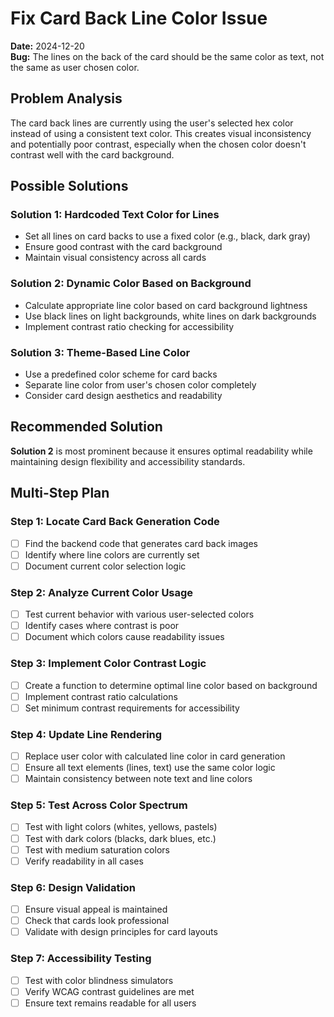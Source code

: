 # Fix Card Back Line Color Issue

**Date:** 2024-12-20  
**Bug:** The lines on the back of the card should be the same color as text, not the same as user chosen color.

## Problem Analysis

The card back lines are currently using the user's selected hex color instead of using a consistent text color. This creates visual inconsistency and potentially poor contrast, especially when the chosen color doesn't contrast well with the card background.

## Possible Solutions

### Solution 1: Hardcoded Text Color for Lines
- Set all lines on card backs to use a fixed color (e.g., black, dark gray)
- Ensure good contrast with the card background
- Maintain visual consistency across all cards

### Solution 2: Dynamic Color Based on Background
- Calculate appropriate line color based on card background lightness
- Use black lines on light backgrounds, white lines on dark backgrounds
- Implement contrast ratio checking for accessibility

### Solution 3: Theme-Based Line Color
- Use a predefined color scheme for card backs
- Separate line color from user's chosen color completely
- Consider card design aesthetics and readability

## Recommended Solution

**Solution 2** is most prominent because it ensures optimal readability while maintaining design flexibility and accessibility standards.

## Multi-Step Plan

### Step 1: Locate Card Back Generation Code
- [ ] Find the backend code that generates card back images
- [ ] Identify where line colors are currently set
- [ ] Document current color selection logic

### Step 2: Analyze Current Color Usage
- [ ] Test current behavior with various user-selected colors
- [ ] Identify cases where contrast is poor
- [ ] Document which colors cause readability issues

### Step 3: Implement Color Contrast Logic
- [ ] Create a function to determine optimal line color based on background
- [ ] Implement contrast ratio calculations
- [ ] Set minimum contrast requirements for accessibility

### Step 4: Update Line Rendering
- [ ] Replace user color with calculated line color in card generation
- [ ] Ensure all text elements (lines, text) use the same color logic
- [ ] Maintain consistency between note text and line colors

### Step 5: Test Across Color Spectrum
- [ ] Test with light colors (whites, yellows, pastels)
- [ ] Test with dark colors (blacks, dark blues, etc.)
- [ ] Test with medium saturation colors
- [ ] Verify readability in all cases

### Step 6: Design Validation
- [ ] Ensure visual appeal is maintained
- [ ] Check that cards look professional
- [ ] Validate with design principles for card layouts

### Step 7: Accessibility Testing
- [ ] Test with color blindness simulators
- [ ] Verify WCAG contrast guidelines are met
- [ ] Ensure text remains readable for all users 